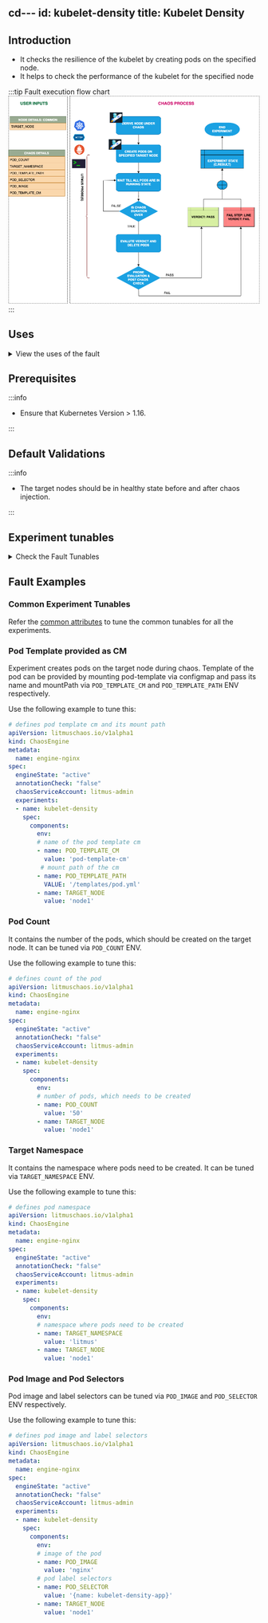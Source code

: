 cd---
id: kubelet-density
title: Kubelet Density
---

## Introduction

- It checks the resilience of the kubelet by creating pods on the specified node.
- It helps to check the performance of the kubelet for the specified node

:::tip Fault execution flow chart
![Kubelet Density](./static/images/kubelet-density.png)
:::

## Uses

<details>
<summary>View the uses of the fault</summary>
<div>
Coming soon.
</div>
</details>

## Prerequisites

:::info

- Ensure that Kubernetes Version > 1.16.

:::

## Default Validations

:::info

- The target nodes should be in healthy state before and after chaos injection.

:::

## Experiment tunables

<details>
    <summary>Check the Fault Tunables</summary>
    <h2>Mandatory Fields</h2>
    <table>
      <tr>
        <th> Variables </th>
        <th> Description </th>
        <th> Notes </th>
      </tr>
      <tr>
        <td> TARGET_NODE </td>
        <td> name of the target node</td>
        <td> it selects a random target node, if this env is not set</td>
      </tr>
    </table>
    <h2>Optional Fields</h2>
    <table>
      <tr>
        <th> Variables </th>
        <th> Description </th>
        <th> Notes </th>
      </tr>
      <tr>
        <td> TOTAL_CHAOS_DURATION </td>
        <td> The total time duration for chaos insertion (sec) </td>
        <td> Defaults to 90s </td>
      </tr>
      <tr>
        <td> POD_COUNT </td>
        <td> total number of pods, which needs to be created during chaos</td>
        <td> Defaults to 50 </td>
      </tr>
      <tr>
        <td> TARGET_NAMESPACE </td>
        <td> namespace where pods needs to be created</td>
        <td> Defaults to same as CHAOS_NAMESPACE </td>
      </tr>
      <tr>
        <td> POD_TEMPLATE_CM </td>
        <td> name of the config map, which contains pod template</td>
        <td> </td>
      </tr>
      <tr>
        <td> POD_TEMPLATE_PATH </td>
        <td> path where pod-template configMap is mounted</td>
        <td> Default to <code>/templates/pod.yml</code> </td>
      </tr>
      <tr>
        <td> POD_SELECTOR </td>
        <td> label selectors of the pods</td>
        <td> Defaults to <code>&#123;name: kubelet-density-app&#125;</code> </td>
      </tr>
      <tr>
        <td> POD_IMAGE </td>
        <td> image of the pod</td>
        <td> Defaults to <code>gcr.io/google_containers/pause-amd64:3.0</code> </td>
      </tr>
      <tr>
        <td> RAMP_TIME </td>
        <td> Period to wait before and after injection of chaos in sec </td>
        <td> Eg. 30 </td>
      </tr>
    </table>
</details>

## Fault Examples

### Common Experiment Tunables

Refer the [common attributes](../common-tunables-for-all-experiments) to tune the common tunables for all the experiments.

### Pod Template provided as CM

Experiment creates pods on the target node during chaos. Template of the pod can be provided by mounting pod-template via configmap and
pass its name and mountPath via `POD_TEMPLATE_CM` and `POD_TEMPLATE_PATH` ENV respectively.

Use the following example to tune this:

[embedmd]:# (./static/manifests/kubelet-density/pod-template.yaml yaml)
```yaml
# defines pod template cm and its mount path
apiVersion: litmuschaos.io/v1alpha1
kind: ChaosEngine
metadata:
  name: engine-nginx
spec:
  engineState: "active"
  annotationCheck: "false"
  chaosServiceAccount: litmus-admin
  experiments:
  - name: kubelet-density
    spec:
      components:
        env:
        # name of the pod template cm
        - name: POD_TEMPLATE_CM
          value: 'pod-template-cm'
         # mount path of the cm
        - name: POD_TEMPLATE_PATH
          VALUE: '/templates/pod.yml'
        - name: TARGET_NODE
          value: 'node1'
```

### Pod Count

It contains the number of the pods, which should be created on the target node. It can be tuned via `POD_COUNT` ENV.

Use the following example to tune this:

[embedmd]:# (./static/manifests/kubelet-density/pod-count.yaml yaml)
```yaml
# defines count of the pod
apiVersion: litmuschaos.io/v1alpha1
kind: ChaosEngine
metadata:
  name: engine-nginx
spec:
  engineState: "active"
  annotationCheck: "false"
  chaosServiceAccount: litmus-admin
  experiments:
  - name: kubelet-density
    spec:
      components:
        env:
        # number of pods, which needs to be created
        - name: POD_COUNT
          value: '50'
        - name: TARGET_NODE
          value: 'node1'
```

### Target Namespace

It contains the namespace where pods need to be created. It can be tuned via `TARGET_NAMESPACE` ENV.

Use the following example to tune this:

[embedmd]:# (./static/manifests/kubelet-density/target-namespace.yaml yaml)
```yaml
# defines pod namespace
apiVersion: litmuschaos.io/v1alpha1
kind: ChaosEngine
metadata:
  name: engine-nginx
spec:
  engineState: "active"
  annotationCheck: "false"
  chaosServiceAccount: litmus-admin
  experiments:
  - name: kubelet-density
    spec:
      components:
        env:
        # namespace where pods need to be created
        - name: TARGET_NAMESPACE
          value: 'litmus'
        - name: TARGET_NODE
          value: 'node1'
```

### Pod Image and Pod Selectors

Pod image and label selectors can be tuned via `POD_IMAGE` and `POD_SELECTOR` ENV respectively.

Use the following example to tune this:

[embedmd]:# (./static/manifests/kubelet-density/pod-image-and-selectors.yaml yaml)
```yaml
# defines pod image and label selectors
apiVersion: litmuschaos.io/v1alpha1
kind: ChaosEngine
metadata:
  name: engine-nginx
spec:
  engineState: "active"
  annotationCheck: "false"
  chaosServiceAccount: litmus-admin
  experiments:
  - name: kubelet-density
    spec:
      components:
        env:
        # image of the pod
        - name: POD_IMAGE
          value: 'nginx'
        # pod label selectors
        - name: POD_SELECTOR
          value: '{name: kubelet-density-app}'
        - name: TARGET_NODE
          value: 'node1'
```
